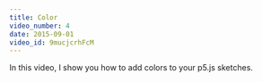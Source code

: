 ```yaml
---
title: Color
video_number: 4
date: 2015-09-01
video_id: 9mucjcrhFcM
---
```


In this video, I show you how to add colors to your p5.js sketches.
